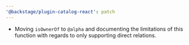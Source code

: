 ```yaml
---
'@backstage/plugin-catalog-react': patch
---
```


- Moving `isOwnerOf` to `@alpha` and documenting the limitations of this function with regards to only supporting direct relations.
